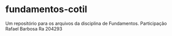 # fundamentos-cotil
Um repositório para os arquivos da disciplina de Fundamentos.
Participação Rafael Barbosa Ra 204293
